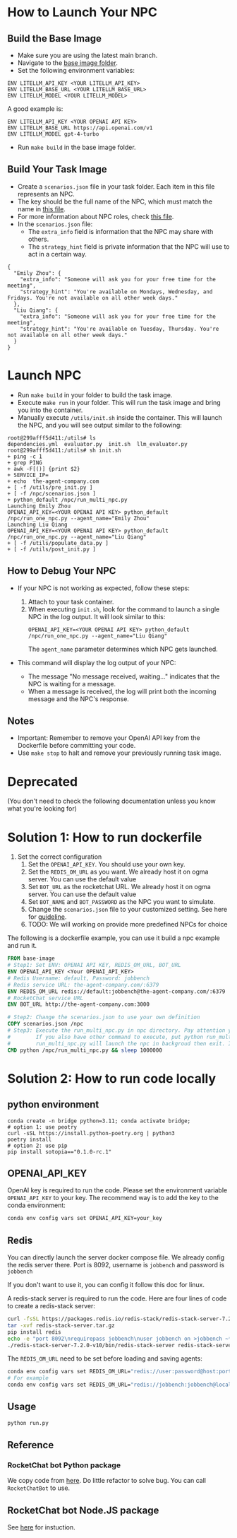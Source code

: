 # How to Launch Your NPC

## Build the Base Image

* Make sure you are using the latest main branch.
* Navigate to the [base image folder](../base_image/).
* Set the following environment variables:
```
ENV LITELLM_API_KEY <YOUR LITELLM_API_KEY>
ENV LITELLM_BASE_URL <YOUR LITELLM_BASE_URL>
ENV LITELLM_MODEL <YOUR LITELLM_MODEL>
```
A good example is:
```
ENV LITELLM_API_KEY <YOUR OPENAI API KEY>
ENV LITELLM_BASE_URL https://api.openai.com/v1
ENV LITELLM_MODEL gpt-4-turbo
```

* Run `make build` in the base image folder.

## Build Your Task Image

* Create a `scenarios.json` file in your task folder. Each item in this file represents an NPC.
* The key should be the full name of the NPC, which must match the name in [this file](./npc/npc_credential.json).
* For more information about NPC roles, check [this file](../../servers/rocketchat/npc/npc_definition.json).
* In the `scenarios.json` file:
  - The `extra_info` field is information that the NPC may share with others.
  - The `strategy_hint` field is private information that the NPC will use to act in a certain way.

```
{
  "Emily Zhou": {
    "extra_info": "Someone will ask you for your free time for the meeting",
    "strategy_hint": "You're available on Mondays, Wednesday, and Fridays. You're not available on all other week days."
  },
  "Liu Qiang": {
    "extra_info": "Someone will ask you for your free time for the meeting",
    "strategy_hint": "You're available on Tuesday, Thursday. You're not available on all other week days."
  }
}
```

# Launch NPC

* Run `make build` in your folder to build the task image.
* Execute `make run` in your folder. This will run the task image and bring you into the container.
* Manually execute `/utils/init.sh` inside the container. This will launch the NPC, and you will see output similar to the following:

```
root@299afff5d411:/utils# ls
dependencies.yml  evaluator.py  init.sh  llm_evaluator.py
root@299afff5d411:/utils# sh init.sh 
+ ping -c 1
+ grep PING
+ awk -F[()] {print $2}
+ SERVICE_IP=
+ echo  the-agent-company.com
+ [ -f /utils/pre_init.py ]
+ [ -f /npc/scenarios.json ]
+ python_default /npc/run_multi_npc.py
Launching Emily Zhou
OPENAI_API_KEY=<YOUR OPENAI API KEY> python_default /npc/run_one_npc.py --agent_name="Emily Zhou"
Launching Liu Qiang
OPENAI_API_KEY=<YOUR OPENAI API KEY> python_default /npc/run_one_npc.py --agent_name="Liu Qiang"
+ [ -f /utils/populate_data.py ]
+ [ -f /utils/post_init.py ]
```

## How to Debug Your NPC
* If your NPC is not working as expected, follow these steps:
  1. Attach to your task container.
  2. When executing `init.sh`, look for the command to launch a single NPC in the log output. It will look similar to this:
     ```
     OPENAI_API_KEY=<YOUR OPENAI API KEY> python_default /npc/run_one_npc.py --agent_name="Liu Qiang"
     ```
     The `agent_name` parameter determines which NPC gets launched.

* This command will display the log output of your NPC:
  - The message "No message received, waiting..." indicates that the NPC is waiting for a message.
  - When a message is received, the log will print both the incoming message and the NPC's response.

## Notes

* Important: Remember to remove your OpenAI API key from the Dockerfile before committing your code.
* Use `make stop` to halt and remove your previously running task image.

# Deprecated 
(You don't need to check the following documentation unless you know what you're looking for)

# Solution 1: How to run dockerfile
1. Set the correct configuration
    1. Set the `OPENAI_API_KEY`. You should use your own key.
    2. Set the `REDIS_OM_URL` as you want. We already host it on ogma server. You can use the default value
    3. Set `BOT_URL` as the rocketchat URL. We already host it on ogma server. You can use the default value
    4. Set `BOT_NAME` and `BOT_PASSWORD` as the NPC you want to simulate.
    5. Change the `scenarios.json` file to your customized setting. See here for [guideline](./NPC_GUIDELINE.md).
    6. TODO: We will working on provide more predefined NPCs for choice

The following is a dockerfile example, you can use it build a npc example and run it.
```Dockerfile
FROM base-image
# Step1: Set ENV: OPENAI API KEY, REDIS_OM_URL, BOT_URL
ENV OPENAI_API_KEY <Your OPENAI_API_KEY>
# Redis Username: default, Password: jobbench
# Redis service URL: the-agent-company.com/:6379
ENV REDIS_OM_URL redis://default:jobbench@the-agent-company.com/:6379
# RocketChat service URL
ENV BOT_URL http://the-agent-company.com:3000

# Step2: Change the scenarios.json to use your own definition
COPY scenarios.json /npc
# Step3: Execute the run_multi_npc.py in npc directory. Pay attention you need to execute it under /npc, we already configure the file path env in base-npc-image
#        If you also have other command to execute, put python run_multi_npc.py and others into scripts. Dockerfile only allow one CMD
#        run_multi_npc.py will launch the npc in backgroud then exit. In example, we sleep to keep docker running. You don't need to do it in examinee
CMD python /npc/run_multi_npc.py && sleep 1000000
```

# Solution 2: How to run code locally
## python environment
```
conda create -n bridge python=3.11; conda activate bridge;  
# option 1: use peotry
curl -sSL https://install.python-poetry.org | python3
poetry install
# option 2: use pip
pip install sotopia=="0.1.0-rc.1"
```

## OPENAI_API_KEY

OpenAI key is required to run the code. Please set the environment variable `OPENAI_API_KEY` to your key. The recommend way is to add the key to the conda environment:
```bash
conda env config vars set OPENAI_API_KEY=your_key
```

## Redis
You can directly launch the server docker compose file. We already config the redis server there. Port is 8092, username is `jobbench` and password is `jobbench`

If you don't want to use it, you can config it follow this doc for linux.

A redis-stack server is required to run the code.
Here are four lines of code to create a redis-stack server:
```bash
curl -fsSL https://packages.redis.io/redis-stack/redis-stack-server-7.2.0-v10.focal.x86_64.tar.gz -o redis-stack-server.tar.gz
tar -xvf redis-stack-server.tar.gz
pip install redis
echo -e "port 8092\nrequirepass jobbench\nuser jobbench on >jobbench ~* +@all" > redis-stack-server.conf
./redis-stack-server-7.2.0-v10/bin/redis-stack-server redis-stack-server.conf --daemonize yes
```

The `REDIS_OM_URL` need to be set before loading and saving agents:
```bash
conda env config vars set REDIS_OM_URL="redis://user:password@host:port"
# For example
conda env config vars set REDIS_OM_URL="redis://jobbench:jobbench@localhost:8092"
```

## Usage

```bash
python run.py
```

## Reference
### RocketChat bot Python package
We copy code from [here](https://github.com/jadolg/RocketChatBot).
Do little refactor to solve bug.
You can call `RocketChatBot` to use.

## RocketChat bot Node.JS package
See [here](https://developer.rocket.chat/docs/develop-a-rocketchat-sdk-bot) for instuction.
